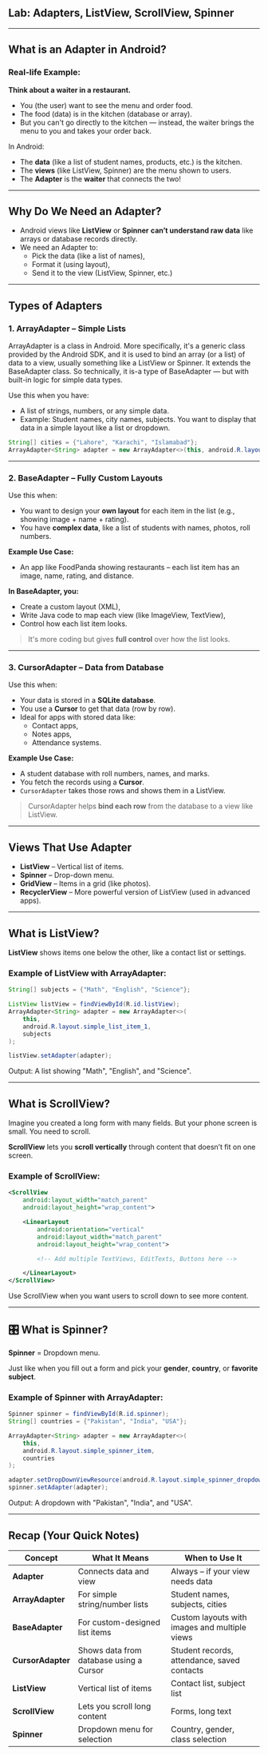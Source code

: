 ##  Lab: Adapters, ListView, ScrollView, Spinner

---

##  What is an Adapter in Android?

###  Real-life Example:

**Think about a waiter in a restaurant.**

- You (the user) want to see the menu and order food.
- The food (data) is in the kitchen (database or array).
- But you can't go directly to the kitchen — instead, the waiter brings the menu to you and takes your order back.

 In Android:
- The **data** (like a list of student names, products, etc.) is the kitchen.
- The **views** (like ListView, Spinner) are the menu shown to users.
- The **Adapter** is the **waiter** that connects the two!

---

##  Why Do We Need an Adapter?

- Android views like **ListView** or **Spinner** **can’t understand raw data** like arrays or database records directly.
- We need an Adapter to:
  - Pick the data (like a list of names),
  - Format it (using layout),
  - Send it to the view (ListView, Spinner, etc.)

---

##  Types of Adapters

### 1. **ArrayAdapter** –  Simple Lists
 ArrayAdapter is a class in Android. More specifically, it's a generic class provided by the Android SDK, and it is used to bind an array (or a list) of data to a view, usually something like a ListView or Spinner.
 It extends the BaseAdapter class. So technically, it is-a type of BaseAdapter — but with built-in logic for simple data types.

Use this when you have:
- A list of strings, numbers, or any simple data.
- Example: Student names, city names, subjects.
You want to display that data in a simple layout like a list or dropdown.

```java
String[] cities = {"Lahore", "Karachi", "Islamabad"};
ArrayAdapter<String> adapter = new ArrayAdapter<>(this, android.R.layout.simple_list_item_1, cities);
```

---

### 2. **BaseAdapter** –  Fully Custom Layouts

Use this when:
- You want to design your **own layout** for each item in the list (e.g., showing image + name + rating).
- You have **complex data**, like a list of students with names, photos, roll numbers.

**Example Use Case:**
- An app like FoodPanda showing restaurants – each list item has an image, name, rating, and distance.

**In BaseAdapter, you:**
- Create a custom layout (XML),
- Write Java code to map each view (like ImageView, TextView),
- Control how each list item looks.

> It's more coding but gives **full control** over how the list looks.

---

### 3. **CursorAdapter** –  Data from Database

Use this when:
- Your data is stored in a **SQLite database**.
- You use a **Cursor** to get that data (row by row).
- Ideal for apps with stored data like:
  - Contact apps,
  - Notes apps,
  - Attendance systems.

**Example Use Case:**
- A student database with roll numbers, names, and marks.
- You fetch the records using a **Cursor**.
- `CursorAdapter` takes those rows and shows them in a ListView.

> CursorAdapter helps **bind each row** from the database to a view like ListView.

---

##  Views That Use Adapter

- **ListView** – Vertical list of items.
- **Spinner** – Drop-down menu.
- **GridView** – Items in a grid (like photos).
- **RecyclerView** – More powerful version of ListView (used in advanced apps).

---

## What is ListView?

**ListView** shows items one below the other, like a contact list or settings.

### Example of ListView with ArrayAdapter:

```java
String[] subjects = {"Math", "English", "Science"};

ListView listView = findViewById(R.id.listView);
ArrayAdapter<String> adapter = new ArrayAdapter<>(
    this,
    android.R.layout.simple_list_item_1,
    subjects
);

listView.setAdapter(adapter);
```

 Output: A list showing "Math", "English", and "Science".

---

##  What is ScrollView?

Imagine you created a long form with many fields. But your phone screen is small. You need to scroll.

**ScrollView** lets you **scroll vertically** through content that doesn’t fit on one screen.

### Example of ScrollView:

```xml
<ScrollView
    android:layout_width="match_parent"
    android:layout_height="wrap_content">

    <LinearLayout
        android:orientation="vertical"
        android:layout_width="match_parent"
        android:layout_height="wrap_content">

        <!-- Add multiple TextViews, EditTexts, Buttons here -->

    </LinearLayout>
</ScrollView>
```

Use ScrollView when you want users to scroll down to see more content.

---

## 🎛️ What is Spinner?

**Spinner** = Dropdown menu.

Just like when you fill out a form and pick your **gender**, **country**, or **favorite subject**.

### Example of Spinner with ArrayAdapter:

```java
Spinner spinner = findViewById(R.id.spinner);
String[] countries = {"Pakistan", "India", "USA"};

ArrayAdapter<String> adapter = new ArrayAdapter<>(
    this,
    android.R.layout.simple_spinner_item,
    countries
);

adapter.setDropDownViewResource(android.R.layout.simple_spinner_dropdown_item);
spinner.setAdapter(adapter);
```

 Output: A dropdown with "Pakistan", "India", and "USA".

---

##  Recap (Your Quick Notes)

| Concept         | What It Means                              | When to Use It                               |
|-----------------|---------------------------------------------|----------------------------------------------|
| **Adapter**     | Connects data and view                      | Always – if your view needs data             |
| **ArrayAdapter**| For simple string/number lists              | Student names, subjects, cities              |
| **BaseAdapter** | For custom-designed list items              | Custom layouts with images and multiple views|
| **CursorAdapter**| Shows data from database using a Cursor    | Student records, attendance, saved contacts  |
| **ListView**    | Vertical list of items                      | Contact list, subject list                   |
| **ScrollView**  | Lets you scroll long content                | Forms, long text                             |
| **Spinner**     | Dropdown menu for selection                 | Country, gender, class selection             |
